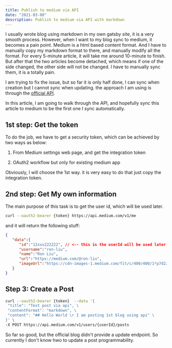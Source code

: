 ```yaml
---
title: Publish to medium via API 
date: "2021-03-08"
description: Publish to medium via API with markdown 
---
```


I usually wrote blog using markdown in my own gatsby site, it is a very smooth process.
However, when I want to my blog sync to medium, it becomes a pain point.
Medium is a html based content format. And I have to manually copy my markdown format to there, and manually modify all the format.
For every 5-minute article, it will take me around 10-minute to finish.
But after that the two articles become detached, which means if one of the side changed, the other side will not be changed. I have to manually sync them, it is a totally pain.

I am trying to fix the issue, but so far it is only half done, I can sync when creation but I cannot sync when updating.
the approach I am using is through the [official API](https://github.com/Medium/medium-api-docs/blob/master/README.md).

In this article, I am going to walk through the API, and hopefully sync this article to medium to be the first one I sync automatically.

## 1st step: Get the token

To do the job, we have to get a security token, which can be achieved by two ways as below:

1. From Medium settings web page, and get the integration token

2. OAuth2 workflow but only for existing medium app

Obviously, I will choose the 1st way. it is very easy to do that just copy the integration token.

## 2nd step: Get My own information

The main purpose of this task is to get the user id, which will be used later.

```bash
curl --oauth2-bearer {token} https://api.medium.com/v1/me 
```

and it will return the following stuff:

```json
{
   "data":{
      "id":"12xxx222222", // <-- this is the userId will be used later
      "username":"ron-liu",
      "name":"Ron Liu",
      "url":"https://medium.com/@ron-liu",
      "imageUrl":"https://cdn-images-1.medium.com/fit/c/400/400/1*p7d2zeD6NBSADK36SmLkyw@2x.jpeg"
   }
}
```

## Step 3: Create a Post

```bash
curl --oauth2-bearer {token}  --data '{ 
 "title": "Test post via api", \
 "contentFormat": "markdown", \
 "content": "## Hello World \r I am posting 1st blog using api" \
}' \
-X POST https://api.medium.com/v1/users/{userId}/posts
```

So far so good, but the official blog didn't provide a update endpoint. So currently I don't know hwo to update a post programmability.
